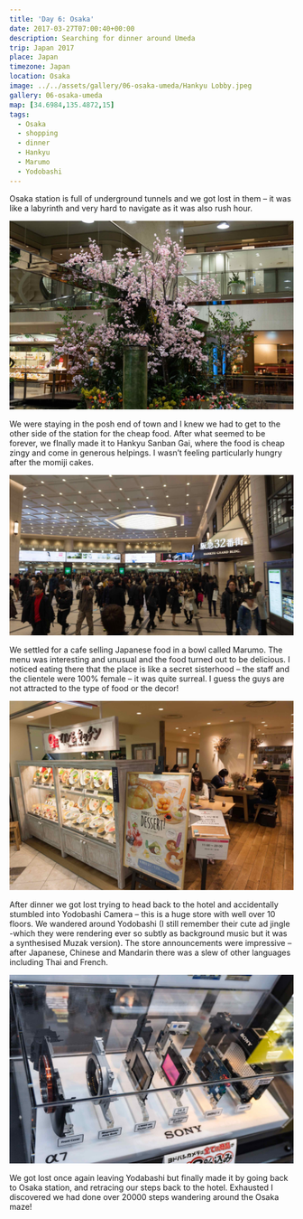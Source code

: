 ```yaml
---
title: 'Day 6: Osaka'
date: 2017-03-27T07:00:40+00:00
description: Searching for dinner around Umeda
trip: Japan 2017
place: Japan
timezone: Japan
location: Osaka
image: ../../assets/gallery/06-osaka-umeda/Hankyu Lobby.jpeg
gallery: 06-osaka-umeda
map: [34.6984,135.4872,15]
tags:
  - Osaka
  - shopping
  - dinner
  - Hankyu
  - Marumo
  - Yodobashi
---
```

Osaka station is full of underground tunnels and we got lost in them – it was like a labyrinth and very hard to navigate as it was also rush hour.

![Flowers](../../assets/gallery/06-osaka-umeda/Flowers.jpeg)

We were staying in the posh end of town and I knew we had to get to the other side of the station for the cheap food. After what seemed to be forever, we fInally made it to Hankyu Sanban Gai, where the food is cheap zingy and come in generous helpings. I wasn’t feeling particularly hungry after the momiji cakes.

![Hankyu Grand Building](../../assets/gallery/06-osaka-umeda/Hankyu_Grand_Building.jpeg)

We settled for a cafe selling Japanese food in a bowl called Marumo. The menu was interesting and unusual and the food turned out to be delicious. I noticed eating there that the place is like a secret sisterhood – the staff and the clientele were 100% female – it was quite surreal. I guess the guys are not attracted to the type of food or the decor!

![Marumo Bowl Cafe](../../assets/gallery/06-osaka-umeda/Marumo_Bowl_Cafe.jpeg)

After dinner we got lost trying to head back to the hotel and accidentally stumbled into Yodobashi Camera – this is a huge store with well over 10 floors. We wandered around Yodobashi (I still remember their cute ad jingle -which they were rendering ever so subtly as background music but it was a synthesised Muzak version). The store announcements were impressive – after Japanese, Chinese and Mandarin there was a slew of other languages including Thai and French.

![Yodobashi](../../assets/gallery/06-osaka-umeda/Sony_A7_cross_section.jpeg)

We got lost once again leaving Yodabashi but finally made it by going back to Osaka station, and retracing our steps back to the hotel. Exhausted I discovered we had done over 20000 steps wandering around the Osaka maze!
